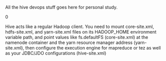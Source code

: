 All the hive devops stuff goes here for personal study.


0

Hive acts like a regular Hadoop client. You need to mount core-site.xml, hdfs-site.xml, and yarn-site.xml files on its HADOOP_HOME environment variable path, and point values like fs.defaultFS (core-site.xml) at the namenode container and the yarn resource manager address (yarn-site.xml), then configure the execution engine for mapreduce or tez as well as your JDBC/JDO configurations (hive-site.xml)


